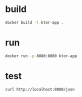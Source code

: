# build 

```bash
docker build -t ktor-app .
```

# run

```bash
docker run -p 8080:8080 ktor-app
```

# test

```bash
curl http://localhost:8080/json
```
